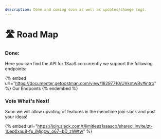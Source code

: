 ```yaml
---
description: Done and coming soon as well as updates/change logs.
---
```


# 🛣 Road Map

### Done:

Here you can find the API for 1SaaS.co currently we support the following endpoints:

{% embed url="https://documenter.getpostman.com/view/18297710/UVkntwBv#intro" %}
Our Endpoints
{% endembed %}

### Vote What's Next!

Soon we will allow upvoting of features in the meantime join slack and post your ideas!

{% embed url="https://join.slack.com/t/limitless1saasco/shared_invite/zt-10ep0xau8-fu_iMjqcw_o67~bD_zhWtw" %}
